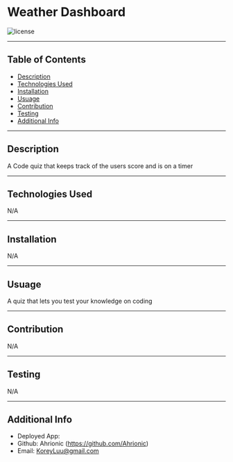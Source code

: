 # Weather Dashboard

  ![license](https://img.shields.io/badge/license-MIT-blue)

  ***
  ## Table of Contents
  - [Description](#description)
  - [Technologies Used](#technologies-used)
  - [Installation](#installation)
  - [Usuage](#usuage)
  - [Contribution](#contribution)
  - [Testing](#testing)
  - [Additional Info](#additional-info)

  ***
  ## Description
  A Code quiz that keeps track of the users score and is on a timer
  
  ***
  ## Technologies Used
  N/A

  ***
  ## Installation
  N/A

  ***
  ## Usuage
  A quiz that lets you test your knowledge on coding
  ***
  ## Contribution
  N/A

  ***
  ## Testing
  N/A

  ***
  ## Additional Info
  - Deployed App: 
  - Github: Ahrionic (https://github.com/Ahrionic)
  - Email: KoreyLuu@gmail.com